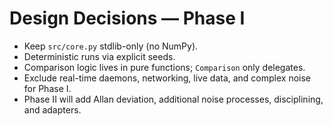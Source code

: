# Design Decisions — Phase I

- Keep `src/core.py` stdlib-only (no NumPy).
- Deterministic runs via explicit seeds.
- Comparison logic lives in pure functions; `Comparison` only delegates.
- Exclude real-time daemons, networking, live data, and complex noise for Phase I.
- Phase II will add Allan deviation, additional noise processes, disciplining, and adapters.
